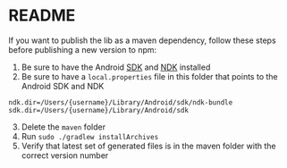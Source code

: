 # README

If you want to publish the lib as a maven dependency, follow these steps before publishing a new version to npm:

1.  Be sure to have the Android [SDK](https://developer.android.com/studio/index.html) and [NDK](https://developer.android.com/ndk/guides/index.html) installed
2.  Be sure to have a `local.properties` file in this folder that points to the Android SDK and NDK

```
ndk.dir=/Users/{username}/Library/Android/sdk/ndk-bundle
sdk.dir=/Users/{username}/Library/Android/sdk
```

3.  Delete the `maven` folder
4.  Run `sudo ./gradlew installArchives`
5.  Verify that latest set of generated files is in the maven folder with the correct version number

